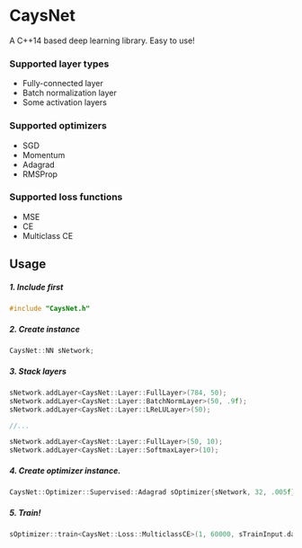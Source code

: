 # CaysNet
A C++14 based deep learning library. Easy to use!

### Supported layer types
* Fully-connected layer
* Batch normalization layer
* Some activation layers

### Supported optimizers
* SGD
* Momentum
* Adagrad
* RMSProp

### Supported loss functions
* MSE
* CE
* Multiclass CE

## Usage
##### 1. Include first
```cpp
#include "CaysNet.h"
```

##### 2. Create instance
```cpp
CaysNet::NN sNetwork;
```

##### 3. Stack layers
```cpp
sNetwork.addLayer<CaysNet::Layer::FullLayer>(784, 50);
sNetwork.addLayer<CaysNet::Layer::BatchNormLayer>(50, .9f);
sNetwork.addLayer<CaysNet::Layer::LReLULayer>(50);

//...

sNetwork.addLayer<CaysNet::Layer::FullLayer>(50, 10);
sNetwork.addLayer<CaysNet::Layer::SoftmaxLayer>(10);
```

##### 4. Create optimizer instance.
```cpp
CaysNet::Optimizer::Supervised::Adagrad sOptimizer{sNetwork, 32, .005f};  //Reference of a NN instance, batch size, learning late.
```

##### 5. Train!
```cpp
sOptimizer::train<CaysNet::Loss::MulticlassCE>(1, 60000, sTrainInput.data(), sTrainOutput.data());  //Epoch count, training set size, pointer of input vector, pointer of desired output vector.
```
